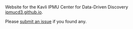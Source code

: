 Website for the Kavli IPMU Center for Data-Driven Discovery
[ipmucd3.github.io](https://ipmucd3.github.io/).

Please [submit an issue](https://github.com/IPMUCD3/ipmucd3.github.io/issues) if you found any.
